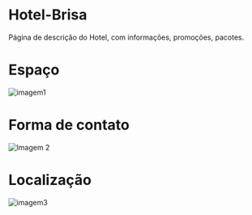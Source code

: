 # Hotel-Brisa
Página de descrição do Hotel, com informações, promoções, pacotes.

# Espaço 
![imagem1](https://user-images.githubusercontent.com/51216648/92479058-70af4580-f1b9-11ea-866c-c55626385249.JPG)

# Forma de contato
![Imagem 2](https://user-images.githubusercontent.com/51216648/92479054-6ee58200-f1b9-11ea-8de2-f2ab57c30574.JPG)

# Localização
![imagem3](https://user-images.githubusercontent.com/51216648/92479065-72790900-f1b9-11ea-9e0e-a5b3f332c466.JPG)

